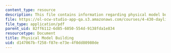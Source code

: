 ```yaml
---
content_type: resource
description: This file contains information regarding physical model building.
file: https://ol-ocw-studio-app-qa.s3.amazonaws.com/courses/4-430-daylighting-spring-2012/d147067bf258f87ee73e4f0dd80980de_MIT4_430S12_lec08.pdf
file_type: application/pdf
parent_uid: 82ff6112-6d85-6050-554d-9138fda1e834
resourcetype: Document
title: Physical Model Building
uid: d147067b-f258-f87e-e73e-4f0dd80980de
---
```

